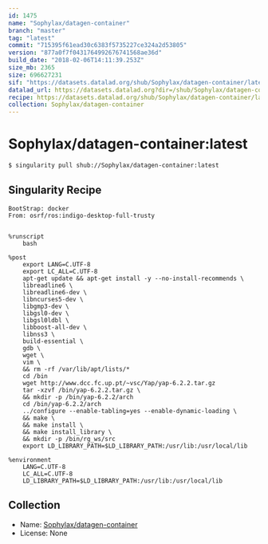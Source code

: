 ```yaml
---
id: 1475
name: "Sophylax/datagen-container"
branch: "master"
tag: "latest"
commit: "715395f61ead30c6383f5735227ce324a2d53805"
version: "877a0f7f0431764992676741568ae36d"
build_date: "2018-02-06T14:11:39.253Z"
size_mb: 2365
size: 696627231
sif: "https://datasets.datalad.org/shub/Sophylax/datagen-container/latest/2018-02-06-715395f6-877a0f7f/877a0f7f0431764992676741568ae36d.simg"
datalad_url: https://datasets.datalad.org?dir=/shub/Sophylax/datagen-container/latest/2018-02-06-715395f6-877a0f7f/
recipe: https://datasets.datalad.org/shub/Sophylax/datagen-container/latest/2018-02-06-715395f6-877a0f7f/Singularity
collection: Sophylax/datagen-container
---
```


# Sophylax/datagen-container:latest

```bash
$ singularity pull shub://Sophylax/datagen-container:latest
```

## Singularity Recipe

```singularity
BootStrap: docker
From: osrf/ros:indigo-desktop-full-trusty


%runscript
    bash

%post
    export LANG=C.UTF-8 
    export LC_ALL=C.UTF-8
    apt-get update && apt-get install -y --no-install-recommends \
    libreadline6 \
    libreadline6-dev \
    libncurses5-dev \
    libgmp3-dev \
    libgsl0-dev \
    libgsl0ldbl \
    libboost-all-dev \
    libnss3 \
    build-essential \
    gdb \
    wget \
    vim \
    && rm -rf /var/lib/apt/lists/*
    cd /bin
    wget http://www.dcc.fc.up.pt/~vsc/Yap/yap-6.2.2.tar.gz
    tar -xzvf /bin/yap-6.2.2.tar.gz \
    && mkdir -p /bin/yap-6.2.2/arch
    cd /bin/yap-6.2.2/arch
    ../configure --enable-tabling=yes --enable-dynamic-loading \
    && make \
    && make install \
    && make install_library \
    && mkdir -p /bin/rg_ws/src
    export LD_LIBRARY_PATH=$LD_LIBRARY_PATH:/usr/lib:/usr/local/lib

%environment
    LANG=C.UTF-8
    LC_ALL=C.UTF-8
    LD_LIBRARY_PATH=$LD_LIBRARY_PATH:/usr/lib:/usr/local/lib
```

## Collection

 - Name: [Sophylax/datagen-container](https://github.com/Sophylax/datagen-container)
 - License: None


